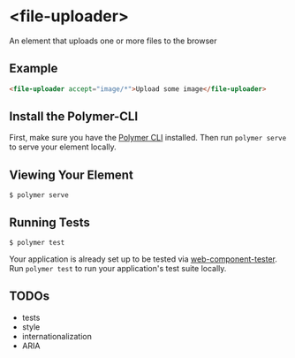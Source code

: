 # \<file-uploader\>

An element that uploads one or more files to the browser

## Example

<!---
```
<custom-element-demo>
  <template>
    <script src="../webcomponentsjs/webcomponents-lite.js"></script>
    <script src="../polymer/polymer.js"></script>
    <link rel="import" href="file-uploader.html">
    <next-code-block></next-code-block>
  </template>
</custom-element-demo>
```
-->
```html
<file-uploader accept="image/*">Upload some image</file-uploader>
```

## Install the Polymer-CLI

First, make sure you have the [Polymer CLI](https://www.npmjs.com/package/polymer-cli) installed. Then run `polymer serve` to serve your element locally.

## Viewing Your Element

```
$ polymer serve
```

## Running Tests

```
$ polymer test
```

Your application is already set up to be tested via [web-component-tester](https://github.com/Polymer/web-component-tester). Run `polymer test` to run your application's test suite locally.

## TODOs

- tests
- style
- internationalization 
- ARIA
